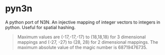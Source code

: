 # pyn3n
A python port of N3N. An injective mapping of integer vectors to integers in python. Useful for spatial hashing.

>Maximum values are (-17,-17,-17) to (18,18,18) for 3 dimensional mappings and
>(-27, -27) to (28, 28) for 2 dimensional mappings.
>The maximum absolute value of the magic number is 68719476735.
